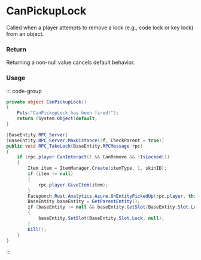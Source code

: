 <Badge type="danger" text="Carbon Compatible"/><Badge type="warning" text="Oxide Compatible"/>
# CanPickupLock
Called when a player attempts to remove a lock (e.g., code lock or key lock) from an object.
### Return
Returning a non-null value cancels default behavior.

### Usage
::: code-group
```csharp [Example]
private object CanPickupLock()
{
	Puts("CanPickupLock has been fired!");
	return (System.Object)default;
}
```
```csharp [Source — Assembly-CSharp @ BaseLock]
[BaseEntity.RPC_Server]
[BaseEntity.RPC_Server.MaxDistance(3f, CheckParent = true)]
public void RPC_TakeLock(BaseEntity.RPCMessage rpc)
{
	if (rpc.player.CanInteract() && CanRemove && !IsLocked())
	{
		Item item = ItemManager.Create(itemType, 1, skinID);
		if (item != null)
		{
			rpc.player.GiveItem(item);
		}
		Facepunch.Rust.Analytics.Azure.OnEntityPickedUp(rpc.player, this);
		BaseEntity baseEntity = GetParentEntity();
		if (baseEntity != null && baseEntity.GetSlot(BaseEntity.Slot.Lock) == this)
		{
			baseEntity.SetSlot(BaseEntity.Slot.Lock, null);
		}
		Kill();
	}
}

```
:::
